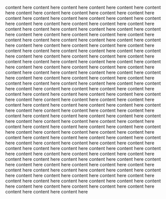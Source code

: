 content here content here content here content here content here content here content here content here content here content here content here content here content here content here content here content here content here content here content here content here content here content here content here content here content here content here content here content here content here content here content here content here content here content here content here content here content here content here content here content here content here content here content here content here content here content here content here content here content here content here content here content here content here content here content here content here content here content here content here content here content here content here content here content here content here content here content here content here content here content here content here content here content here content here content here content here content here content here content here content here content here content here content here content here content here content here content here content here content here content here content here content here content here content here content here content here content here content here content here content here content here content here content here content here content here content here content here content here content here content here content here content here content here content here content here content here content here content here content here content here content here content here content here content here content here content here content here content here content here content here content here content here content here content here content here content here content here content here content here content here content here content here content here content here content here content here content here content here content here content here content here content here content here content here content here content here content here content here content here content here content here content here content here content here content here content here content here content here content here content here content here content here content here content here content here content here content here content here content here content here content here content here content here content here content here content here content here content here content here content here
